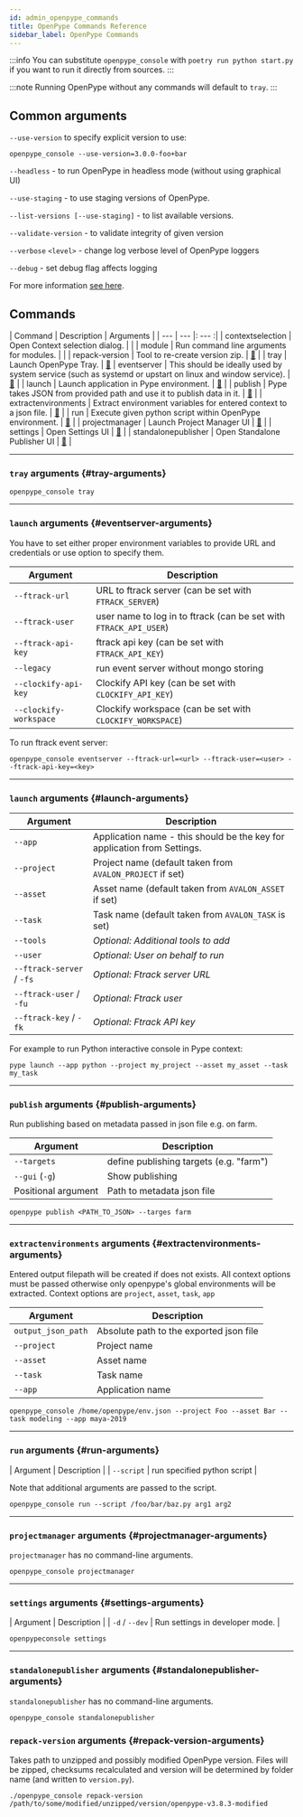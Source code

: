 ```yaml
---
id: admin_openpype_commands
title: OpenPype Commands Reference
sidebar_label: OpenPype Commands
---
```


:::info
You can substitute `openpype_console` with `poetry run python start.py` if you want to run it
directly from sources.
:::

:::note
Running OpenPype without any commands will default to `tray`.
:::

## Common arguments
`--use-version` to specify explicit version to use:
```shell
openpype_console --use-version=3.0.0-foo+bar
```
`--headless` - to run OpenPype in headless mode (without using graphical UI)

`--use-staging` - to use staging versions of OpenPype.

`--list-versions [--use-staging]` - to list available versions.

`--validate-version` - to validate integrity of given version

`--verbose` `<level>` - change log verbose level of OpenPype loggers

`--debug` - set debug flag affects logging

For more information [see here](admin_use.md#run-openpype).

## Commands

| Command | Description | Arguments |
| --- | --- |: --- :|
| contextselection | Open Context selection dialog. |  |
| module | Run command line arguments for modules. |  |
| repack-version | Tool to re-create version zip. | [📑](#repack-version-arguments) |
| tray | Launch OpenPype Tray. | [📑](#tray-arguments)
| eventserver | This should be ideally used by system service (such as systemd or upstart on linux and window service). | [📑](#eventserver-arguments) |
| launch | Launch application in Pype environment. | [📑](#launch-arguments) |
| publish | Pype takes JSON from provided path and use it to publish data in it. | [📑](#publish-arguments) |
| extractenvironments | Extract environment variables for entered context to a json file. | [📑](#extractenvironments-arguments) |
| run | Execute given python script within OpenPype environment. | [📑](#run-arguments) |
| projectmanager | Launch Project Manager UI | [📑](#projectmanager-arguments) |
| settings | Open Settings UI | [📑](#settings-arguments) |
| standalonepublisher | Open Standalone Publisher UI | [📑](#standalonepublisher-arguments) |

---
### `tray` arguments {#tray-arguments}

```shell
openpype_console tray
```
---
### `launch` arguments {#eventserver-arguments}
You have to set either proper environment variables to provide URL and credentials or use
option to specify them.

| Argument | Description |
| --- | --- |
| `--ftrack-url` | URL to ftrack server (can be set with `FTRACK_SERVER`) |
| `--ftrack-user` |user name to log in to ftrack (can be set with `FTRACK_API_USER`) |
| `--ftrack-api-key` | ftrack api key (can be set with `FTRACK_API_KEY`) |
| `--legacy` | run event server without mongo storing |
| `--clockify-api-key` | Clockify API key (can be set with `CLOCKIFY_API_KEY`) |
| `--clockify-workspace` | Clockify workspace (can be set with `CLOCKIFY_WORKSPACE`) |

To run ftrack event server:
```shell
openpype_console eventserver --ftrack-url=<url> --ftrack-user=<user> --ftrack-api-key=<key>
```

---
### `launch` arguments {#launch-arguments}

| Argument | Description |
| --- | --- |
| `--app` | Application name - this should be the key for application from Settings. |
| `--project` | Project name (default taken from `AVALON_PROJECT` if set) |
| `--asset` | Asset name (default taken from `AVALON_ASSET` if set) |
| `--task` | Task name (default taken from `AVALON_TASK` is set) |
| `--tools` | *Optional: Additional tools to add* |
| `--user` | *Optional: User on behalf to run* |
| `--ftrack-server` / `-fs` | *Optional: Ftrack server URL* |
| `--ftrack-user` / `-fu` | *Optional: Ftrack user* |
| `--ftrack-key` / `-fk` | *Optional: Ftrack API key* |

For example to run Python interactive console in Pype context:
```shell
pype launch --app python --project my_project --asset my_asset --task my_task
```

---
### `publish` arguments {#publish-arguments}

Run publishing based on metadata passed in json file e.g. on farm.

| Argument | Description |
| --- | --- |
| `--targets` | define publishing targets (e.g. "farm") |
| `--gui` (`-g`) | Show publishing |
| Positional argument | Path to metadata json file |

```shell
openpype publish <PATH_TO_JSON> --targes farm
```

---
### `extractenvironments` arguments {#extractenvironments-arguments}

Entered output filepath will be created if does not exists.
All context options must be passed otherwise only openpype's global environments will be extracted.
Context options are `project`, `asset`, `task`, `app`

| Argument | Description |
| --- | --- |
| `output_json_path` | Absolute path to the exported json file |
| `--project` | Project name |
| `--asset` | Asset name |
| `--task` | Task name |
| `--app` | Application name |

```shell
openpype_console /home/openpype/env.json --project Foo --asset Bar --task modeling --app maya-2019
```

---
### `run` arguments {#run-arguments}

| Argument | Description |
| `--script` | run specified python script |

Note that additional arguments are passed to the script.

```shell
openpype_console run --script /foo/bar/baz.py arg1 arg2
```

---
### `projectmanager` arguments {#projectmanager-arguments}
`projectmanager` has no command-line arguments.
```shell
openpype_console projectmanager
```

---
### `settings` arguments {#settings-arguments}

| Argument | Description |
| `-d` / `--dev` | Run settings in developer mode. |

```shell
openpypeconsole settings
```

---
### `standalonepublisher` arguments {#standalonepublisher-arguments}
`standalonepublisher` has no command-line arguments.
```shell
openpype_console standalonepublisher
```

### `repack-version` arguments {#repack-version-arguments}
Takes path to unzipped and possibly modified OpenPype version. Files will be
zipped, checksums recalculated and version will be determined by folder name
(and written to `version.py`).

```shell
./openpype_console repack-version /path/to/some/modified/unzipped/version/openpype-v3.8.3-modified
```
